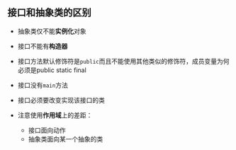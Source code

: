 ## 接口和抽象类的区别

* 抽象类仅不能**实例化**对象
* 接口不能有**构造器**

* 接口方法默认修饰符是`public`而且不能使用其他类似的修饰符，成员变量为何必须是public static final
* 接口没有`main`方法
* 接口必须要改变实现该接口的类
* 注意使用**作用域**上的差距：
    * 接口面向动作
    * 抽象类面向某一个抽象的类





